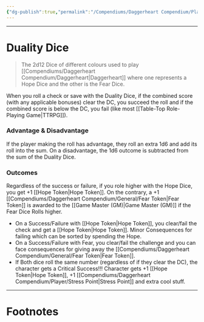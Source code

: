 ```yaml
---
{"dg-publish":true,"permalink":"/Compendiums/Daggerheart Compendium/Player/Duality Dice/","tags":["TTRPG"]}
---
```



---
# Duality Dice
> The 2d12 Dice of different colours used to play [[Compendiums/Daggerheart Compendium/Daggerheart\|Daggerheart]] where one represents a Hope Dice and the other is the Fear Dice.

When you roll a check or save with the Duality Dice, if the combined score (with any applicable bonuses) clear the DC, you succeed the roll and if the combined score is below the DC, you fail (like most [[Table-Top Role-Playing Game\|TTRPG]]).

### Advantage & Disadvantage
If the player making the roll has advantage, they roll an extra 1d6 and add its roll into the sum. On a disadvantage, the 1d6 outcome is subtracted from the sum of the Duality Dice.

### Outcomes
Regardless of the success or failure, if you role higher with the Hope Dice, you get +1 [[Hope Token\|Hope Token]]. On the contrary, a +1 [[Compendiums/Daggerheart Compendium/General/Fear Token\|Fear Token]] is awarded to the [[Game Master (GM)\|Game Master (GM)]] if the Fear Dice Rolls higher.

- On a Success/Failure with [[Hope Token\|Hope Token]], you clear/fail the check and get a [[Hope Token\|Hope Token]]. Minor Consequences for failing which can be sorted by spending the Hope.
- On a Success/Failure with Fear, you clear/fail the challenge and you can face consequences for giving away the [[Compendiums/Daggerheart Compendium/General/Fear Token\|Fear Token]].
- If Both dice roll the same number (regardless of if they clear the DC), the character gets a Critical Success!!! Character gets +1 [[Hope Token\|Hope Token]], +1 [[Compendiums/Daggerheart Compendium/Player/Stress Point\|Stress Point]] and extra cool stuff.

---
# Footnotes